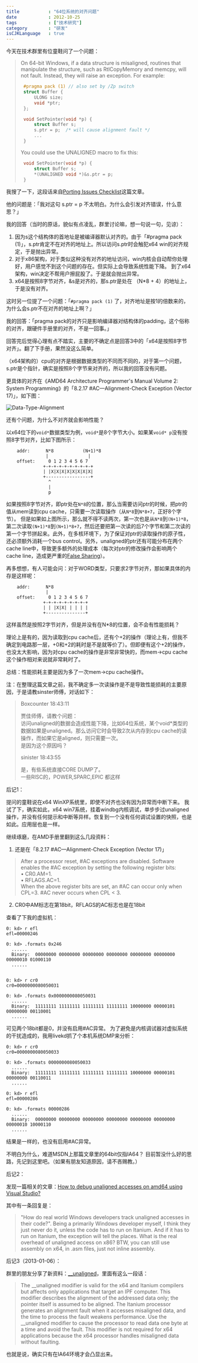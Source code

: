 ```yaml
---
title           : "64位系统的对齐问题"
date            : 2012-10-25
tags            : ["技术研究"]
category        : "研发"
isCJKLanguage   : true
---
```


今天在技术群里有位童鞋问了一个问题：

> On 64-bit Windows, if a data structure is misaligned, routines that manipulate the structure, such as RtlCopyMemory and memcpy, will not fault. Instead, they will raise an exception. For example:
>
> ```cpp
>  #pragma pack (1) // also set by /Zp switch
>  struct Buffer {
>      ULONG size;
>      void *ptr;
>  };
>
>  void SetPointer(void *p) {
>      struct Buffer s;
>      s.ptr = p;  /* will cause alignment fault */
>      ...
>  }
> ```
>
>  You could use the UNALIGNED macro to fix this:
>
> ```cpp
>  void SetPointer(void *p) {
>      struct Buffer s;
>      *(UNALIGNED void *)&s.ptr = p;
>  }
> ```

我搜了一下，这段话来自[Porting Issues Checklist](http://msdn.microsoft.com/en-us/library/windows/hardware/ff559744.aspx)这篇文章。

他的问题是：「我对这句 s.ptr = p 不太明白。为什么会引发对齐错误，什么意思？」

我的回答（当时的原话，貌似有点凌乱，群里讨论嘛，想一句说一句，见谅）：

1. 因为s这个结构体的首地址是被编译器默认对齐的。由于「#pragma pack (1)」，s.ptr肯定不在对齐的地址上。所以访问s.ptr时会触犯x64 win的对齐规定，于是抛出异常。
2. 对于x86架构，对于类似这种没有对齐的地址访问，win内核会自动帮你处理好，用户感觉不到这个问题的存在。但实际上会导致系统性能下降。
   到了x64架构，win决定不帮用户擦屁股了。于是就会抛出异常。
3. x64是按照8字节对齐，&s是对齐的，那s.ptr是处在 （N*8 + 4）的地址上，于是没有对齐。

这时另一位提了一个问题：「`#pragma pack (1)` 了，对齐地址是按1的倍数来的，为什么会s.ptr不在对齐的地址上啊？」

我的回答：「pragma pack的对齐只是影响编译器对结构体的padding，这个俗称的对齐，跟硬件手册里的对齐，不是一回事。」

回答完后觉得心理有点不踏实，主要的不确定点是回答3中的「x64是按照8字节对齐」。翻了下手册，果然没这么简单。

（x64架构的）cpu的对齐是根据数据类型的不同而不同的，对于第一个问题，s.ptr是个指针，确实是按照8个字节来对齐的，所以我的回答没有问题。

更具体的对齐在《AMD64 Architecture Programmer's Manual Volume 2: System Programming》的「8.2.17  #AC—Alignment-Check Exception (Vector 17)」，如下图：

![Data-Type-Alignment](/images/2012-10-25/Data-Type-Alignment.jpg)

还有个问题，为什么不对齐就会影响性能？

以x64位下的`void*`数据类型为例，`void*`是8个字节大小。如果某`void* p`没有按照8字节对齐，比如下图所示：
```
    addr:      N*8           (N+1)*8
               |               |
    offset:     0 1 2 3 4 5 6 7
              +-+-+-+-+-+-+-+-+-+
              | |X|X|X|X|X|X|X|X|
              +-----------------+
                ^
                |
                p
```

如果按照8字节对齐，即ptr处在`N*8`的位置，那么当需要访问ptr的时候，把ptr的值从mem读到cpu cache，只需要一次读取操作（从`N*8`到`N*8+7`，正好8个字节）。
但是如果如上图所示，那么就不得不读两次，第一次也是从`N*8`到`(N+1)*8`，第二次读取`(N+1)*8`到`(N+1)*8+7`，然后还要把第一次读的后7个字节和第二次读的第一个字节拼起来。此外，在多核环境下，为了保证对ptr的读取操作的原子性，还必须额外消耗一个bus control。另外，unaligned的ptr还有可能分布在两个cache line中，导致更多额外的处理成本（每次对ptr的修改操作会影响两个cache line，造成更严重的[False Sharing](http://software.intel.com/en-us/articles/avoiding-and-identifying-false-sharing-among-threads/)）。

再多想想，有人可能会问：对于WORD类型，只要求2字节对齐，那如果具体的内存是这样呢：
```
    addr:      N*8
               |
    offset:     0 1 2 3 4 5 6 7
              +-+-+-+-+-+-+-+-+
              | | |X|X| | | | |
              +---------------+
```
这样虽然是按照2字节对齐，但是并没有在N*8的位置，会不会有性能损耗？

理论上是有的，因为读取到cpu cache后，还有个+2的操作（理论上有，但我不确定到电路那一层，+0和+2的耗时是不是就等价了）。但即便有这个+2的操作，也没太大影响，因为对cpu cache的操作是非常非常快的，而mem->cpu cache这个操作相对来说就非常耗时了。

总结：性能损耗主要是因为多了一次mem->cpu cache操作。

注：在整理这篇文章之前，我不确定多一次读操作是不是导致性能损耗的主要原因，于是请教sinster师傅，对话如下：

> Boxcounter 18:43:11
>
> 贾佳师傅，请教个问题：  
> 访问unaligned的数据会造成性能下降，比如64位系统，某个void*类型的数据如果是unaligned。那么访问它时会导致2次从内存到cpu cache的读操作，而如果它是aligned，则只需要一次。  
> 是因为这个原因吗？
>
> sinister 18:43:55
>
> 是，有些系统直接CORE DUMP了。  
> 一些RISC的，POWER,SPARC,EPIC 都这样

后记1：

提问的童鞋说在x64 WinXP系统里，即使不对齐也没有因为异常而中断下来。
我试了下，确实如此，x64 win7系统，挂着windbg内核调试，单步步过unaligned操作，并没有任何提示和中断等异样。恢复到一个没有任何调试设置的快照，也是如此。应用层也是一样。

继续琢磨，在AMD手册里翻到这么几段资料：

1. 还是在「8.2.17  #AC—Alignment-Check Exception (Vector 17)」

> After a processor reset, #AC exceptions are disabled. Software enables the #AC exception by setting the following register bits:  
> • CR0.AM=1.  
> • RFLAGS.AC=1.  
> When the above register bits are set, an #AC can occur only when CPL=3. #AC never occurs when CPL < 3.

2. CR0中AM标志在第18bit，RFLAGS的AC标志也是在18bit

查看了下我的虚拟机：
```
0: kd> r efl
efl=00000246

0: kd> .formats 0x246
  ......
  Binary:  00000000 00000000 00000000 00000000 00000000 00000000 00000010 01000110
  ......


0: kd> r cr0
cr0=0000000080050031

0: kd> .formats 0x0000000080050031
  ......
  Binary:  11111111 11111111 11111111 11111111 10000000 00000101 00000000 00110001
  ......
```

可见两个18bit都是0，并没有启用#AC异常。
为了避免是内核调试器对虚拟系统的干扰造成的，我用livekd抓了个本机系统DMP来分析：
```
0: kd> r cr0
cr0=0000000080050033

0: kd> .formats 0000000080050033
  ......
  Binary:  11111111 11111111 11111111 11111111 10000000 00000101 00000000 00110011
  ......

0: kd> r efl
efl=00000286

0: kd> .formats 00000286
  ......
  Binary:  00000000 00000000 00000000 00000000 00000000 00000000 00000010 10000110
  ......
```

结果是一样的，也没有启用#AC异常。

不明白为什么，难道MSDN上那篇文章里的64bit仅指IA64？
目前暂没什么好的思路，先记到这里吧。（如果有朋友知道原因，请不吝赐教。）

后记2：

发现一篇相关的文章：[How to debug unaligned accesses on amd64 using Visual Studio?](http://stackoverflow.com/questions/5498102/how-to-debug-unaligned-accesses-on-amd64-using-visual-studio)

其中有一条回复是：

> "How do real world Windows developers track unaligned accesses in their code?". Being a primarily Windows developer myself, I think they just never do it, unless the code has to run on Itanium. And if it has to run on Itanium, the exception will tell the places. What is the real overhead of unaligned access on x86? BTW, you can still use assembly on x64, in .asm files, just not inline assembly.

后记3（2013-01-06）：

群里的朋友分享了新资料：[__unaligned](http://msdn.microsoft.com/en-us/library/ms177389.aspx)，里面有这么一段话：

> The __unaligned modifier is valid for the x64 and Itanium compilers but affects only applications that target an IPF computer. This modifier describes the alignment of the addressed data only; the pointer itself is assumed to be aligned.
> The Itanium processor generates an alignment fault when it accesses misaligned data, and the time to process the fault weakens performance. Use the __unaligned modifier to cause the processor to read data one byte at a time and avoid the fault. This modifier is not required for x64 applications because the x64 processor handles misaligned data without faulting.

也就是说，确实只有在IA64环境才会凸显出来。

